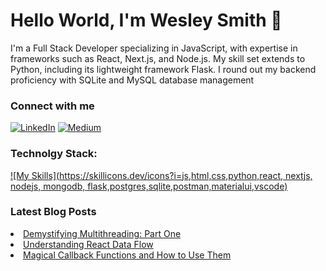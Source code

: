 <h1>Hello World, I'm Wesley Smith 👋</h1>
<p>    
I'm a Full Stack Developer specializing in JavaScript, with expertise in frameworks such as React, Next.js, and Node.js. My skill set extends to Python, including its lightweight framework Flask. I round out my backend proficiency with SQLite and MySQL database management
</p>

<h3>Connect with me</h3>
<a href="https://www.linkedin.com/in/wesmith314/" style="display: inline-block;">
    <img src="https://img.shields.io/badge/LinkedIn-0077B5?style=for-the-badge&logo=linkedin&logoColor=white" alt="LinkedIn">
</a>
<a href="https://medium.com/@wesmith314" style="display: inline-block;">
    <img src="https://img.shields.io/badge/Medium-12100E?style=for-the-badge&logo=medium&logoColor=white" alt="Medium">
</a>

<h3>Technolgy Stack:</h3>

[![My Skills](https://skillicons.dev/icons?i=js,html,css,python,react, nextjs, nodejs, mongodb, flask,postgres,sqlite,postman,materialui,vscode)](https://skillicons.dev)

<h3>Latest Blog Posts</h3>
<li><a href="https://medium.com/@wesmith314/demystifying-multithreading-part-one-f85f97de7532">Demystifying Multithreading: Part One</a></li>
<li><a href="https://medium.com/@wesmith314/understanding-react-data-flow-2c18fb17f01e">Understanding React Data Flow</a></li>
<li><a href="https://medium.com/@wesmith314/magical-callback-functions-and-how-to-use-them-5b530d26fe8a">Magical Callback Functions and How to Use Them</a></li>

<!--
**wesmith3/wesmith3** is a ✨ _special_ ✨ repository because its `README.md` (this file) appears on your GitHub profile.

Here are some ideas to get you started:

- 🔭 I’m currently working on ...
- 🌱 I’m currently learning ...
- 👯 I’m looking to collaborate on ...
- 🤔 I’m looking for help with ...
- 💬 Ask me about ...
- 📫 How to reach me: ...
- 😄 Pronouns: ...
- ⚡ Fun fact: ...
-->
